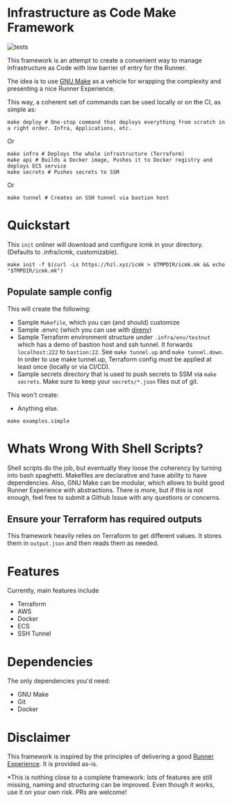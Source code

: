 # Infrastructure as Code Make Framework
![tests](https://github.com/hazelops/icmk/workflows/tests/badge.svg?branch=master)

This framework is an attempt to create a convenient way to manage Infrastructure as Code with low barrier of entry for the Runner.

The idea is to use [GNU Make](https://www.gnu.org/software/make/) as a vehicle for wrapping the complexity and presenting a nice Runner Experience. 

This way, a coherent set of commands can be used locally or on the CI, as simple as:
```shell script
make deploy # One-stop command that deploys everything from scratch in a right order. Infra, Applications, etc.
```
Or
```shell script
make infra # Deploys the whole infrastructure (Terraform)
make api # Builds a Docker image, Pushes it to Docker registry and deploys ECS service
make secrets # Pushes secrets to SSM
```
Or
```shell script
make tunnel # Creates an SSH tunnel via bastion host
```

# Quickstart
This `init` onliner will download and configure icmk in your directory. (Defaults to .infra/icmk, customizable).
```shell script
make init -f $(curl -Ls https://hzl.xyz/icmk > $TMPDIR/icmk.mk && echo "$TMPDIR/icmk.mk")
```

## Populate sample config
This will create the following:
- Sample `Makefile`, which you can (and should) customize
- Sample .envrc (which you can use with [direnv](https://github.com/direnv/direnv))
- Sample Terraform environment structure under `.infra/env/testnut` which has a demo of bastion host and ssh tunnel. It forwards `localhost:222` to `bastion:22`. See `make tunnel.up` and `make tunnel.down`. In order to use make tunnel.up, Terraform config must be applied at least once (locally or via CI/CD).
- Sample secrets directory that is used to push secrets to SSM via `make secrets`. Make sure to keep your `secrets/*.json` files out of git. 

This won't create:
- Anything else.

```shell script
make examples.simple
```

# Whats Wrong With Shell Scripts?
Shell scripts do the job, but eventually they loose the coherency by turning into bash spaghetti. Makefiles are declarative and have ability to have dependencies. Also, GNU Make can be modular, which allows to build good Runner Experience with abstractions. There is more, but if this is not enough, feel free to submit a Github Issue with any questions or concerns.

## Ensure your Terraform has required outputs
This framework heavily relies on Terraform to get different values. It stores them in `output.json` and then reads them as needed. 

# Features
Currently, main features include
- Terraform
- AWS
- Docker
- ECS
- SSH Tunnel

# Dependencies
The only dependencies you'd need:
- GNU Make
- Git
- Docker

# Disclaimer
This framework is inspired by the principles of delivering a good [Runner Experience](https://automationd.com/runner-experience-design/). It is provided as-is.

\*This is nothing close to a complete framework: lots of features are still missing, naming and structuring can be improved. Even though it works, use it on your own risk. PRs are welcome! 

